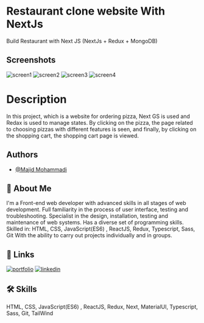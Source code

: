 # Restaurant clone website With NextJs

Build Restaurant with Next JS (NextJs + Redux + MongoDB)

## Screenshots

![screen1](https://user-images.githubusercontent.com/101050145/172221128-50580bc7-a9f4-4ea6-a5aa-d2bf568f74c5.jpg)
![screen2](https://user-images.githubusercontent.com/101050145/172221154-3748f571-822b-4a47-a911-3d75807280b7.jpg)
![screen3](https://user-images.githubusercontent.com/101050145/172221175-a427c841-4b69-4de1-8ddc-8116d75fd0ac.jpg)
![screen4](https://user-images.githubusercontent.com/101050145/172221187-76343416-6317-4e81-a849-3718ee7c7426.png)



# Description

In this project, which is a website for ordering pizza, Next GS is used and Redax is used to manage states. By clicking on the pizza, the page related to choosing pizzas with different features is seen, and finally, by clicking on the shopping cart, the shopping cart page is viewed.

## Authors

- [@Majid Mohammadi](https://www.github.com/mmohammadi5211)

## 🚀 About Me
I'm a Front-end web developer with advanced skills in all stages of web development. Full familiarity in the process of user interface, testing and troubleshooting. Specialist in the design, installation, testing and maintenance of web systems. Has a diverse set of programming skills. Skilled in:
HTML, CSS, JavaScript(ES6) , ReactJS, Redux, Typescript, Sass, Git 
With the ability to carry out projects individually and in groups.


## 🔗 Links
[![portfolio](https://img.shields.io/badge/my_portfolio-000?style=for-the-badge&logo=ko-fi&logoColor=white)](https://www.github.com/mmohammadi5211)
[![linkedin](https://img.shields.io/badge/linkedin-0A66C2?style=for-the-badge&logo=linkedin&logoColor=white)](https://www.linkedin.com/in/majid-mohammadi-4a2ba8221/)



## 🛠 Skills

HTML, CSS, JavaScript(ES6) , ReactJS, Redux, Next, MaterialUI, Typescript, Sass, Git, TailWind
